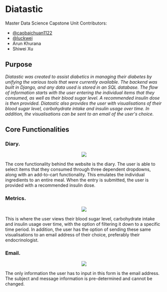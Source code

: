 # Diatastic
Master Data Science Capstone Unit
Contributors:

* [@caobaichuan1122](https://github.com/caobaichuan1122)
* [@luckwei](https://github.com/luckwei)
* Arun Khurana
* Shiwei Xu

<h2>
Purpose
</h2>

*Diatastic was created to assist diabetics in managing their diabetes by unifying the various tools that were currently available. The backend was built in Django, and any data used is stored in an SQL database. The flow of information starts with the user entering the individual items that they consumed, as well as their blood sugar level. A recommended insulin dose is then provided. Diatastic also provides the user with visualisations of their blood sugar level, carbohydrate intake and insulin usage over time. In addition, the visualisations can be sent to an email of the user's choice.*

<h2>
  Core Functionalities
</h2>

<h3>
  Diary.
</h3>

<p align="center">
  <img src="https://user-images.githubusercontent.com/110654543/208659115-4be8df43-afb1-4c97-bb3c-1d05e1c04f82.png"/>
</p>

The core functionality behind the website is the diary. The user is able to select items that they consumed through three dependent dropdowns, along with an add-to-cart functionality. This emulates the individual ingredients to an entire meal. When the entry is submitted, the user is provided with a recommended insulin dose.

<h3>
  Metrics.
</h3>

<p align="center">
  <img src="https://user-images.githubusercontent.com/110654543/208660736-ea1cbf59-5615-4b60-bb17-6b9e50db2cc5.png"/>
</p>

This is where the user views their blood sugar level, carbohydrate intake and insulin usage over time, with the option of filtering it down to a specific time period. In addition, the user has the option of sending these same visualisations to an email address of their choice, preferably their endocrinologist.

<h3>
  Email.
</h3>
<p align="center">
  <img src="https://user-images.githubusercontent.com/110654543/208662437-19ff2897-61a7-429d-ab08-1fea767190de.png"/>
</p>

The only information the user has to input in this form is the email address. The subject and message information is pre-determined and cannot be changed.
